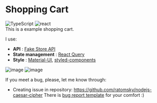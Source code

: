 # Shopping Cart  

<img alt="TypeScript" src="https://img.shields.io/badge/typescript-%23007ACC.svg?style=for-the-badge&logo=typescript&logoColor=white" alt="typescript"/> <img src="https://img.shields.io/badge/react%20-%2300D9FF.svg?&style=for-the-badge&logo=react&logoColor=white" alt="react"/>
<br/>
This is a example shopping cart.

I use: 

- **API** : [Fake Store API](https://fakestoreapi.com/)
- **State management** : [React Query](https://react-query.tanstack.com/)
- **Style** : [Material-UI](https://material-ui.com/), [styled-components](https://styled-components.com/)

![image](https://user-images.githubusercontent.com/77613549/119907161-5f30e800-bf58-11eb-9535-10d99d5098b4.png)
![image](https://user-images.githubusercontent.com/77613549/119907001-04978c00-bf58-11eb-8e9d-a420b5f85e91.png)

If you meet a bug, please, let me know through:
- Creating issue in repository: https://github.com/ratomsky/nodejs-caesar-cipher
  There is [bug report template](https://gist.github.com/ratomsky/61015b176d7fedd0159c974d372819e7) for your
  comfort :)

